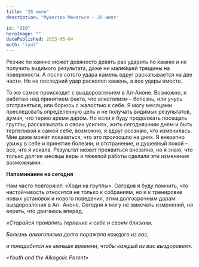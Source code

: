 ```yaml
---
title: "28 июля"
description: "Мужество Меняться - 28 июля"

id: "210"
heroImage: ""
datePublished: 2023-05-04
moth: "iyul"
---
```


Резчик по камню может девяносто девять раз ударить по камню и не получить
видимого результата, даже ни малейшей трещины на поверхности. А после сотого
удара камень вдруг раскалывается на две части. Но не последний удар расколол
камень, а все удары вместе.

То же самое происходит с выздоровлением в Ал-Аноне. Возможно, я работаю над
принятием факта, что алкоголизм – болезнь, или учусь отстраняться, или борюсь
с жалостью к себе. Я могу месяцами преследовать определенную цель и не
получать видимых результатов, думая, что теряю время даром. Но если я буду
продолжать посещать группы, рассказывать о своих усилиях, жить сегодняшним
днем и быть терпеливой к самой себе, возможно, я вдруг осознаю, что
изменилась. Мне даже может показаться, что это произошло на днях. Я внезапно
увижу в себе и принятие болезни, и отстранение, и душевный покой – все, что я
искала. Результат может проявиться внезапно, но я знаю, что только долгие
месяцы веры и тяжелой работы сделали эти изменения возможными.

**Напоминание на сегодня**

Нам часто повторяют: «Ходи на группы». Сегодня я буду помнить, что
настойчивость относится не только к собраниям, но и к тренировке новых
установок и нового поведения, этим долгосрочным дарам выздоровления в Ал-
Аноне. Сегодня я могу не замечать изменений, но верить, что двигаюсь вперед.

_«Старайся проявлять терпение к себе и своим близким._

_Болезнь алкоголизма долго поражала каждого из вас,_

_и понадобится не меньше времени, чтобы каждый из вас выздоровел»._

_«Youth and the Alkogolic Parent»_
